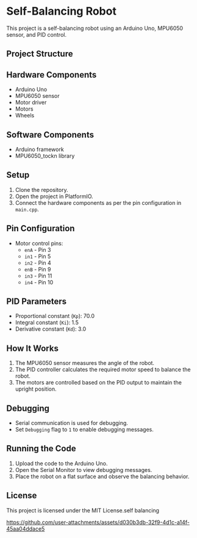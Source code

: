 # Self-Balancing Robot

This project is a self-balancing robot using an Arduino Uno, MPU6050 sensor, and PID control.

## Project Structure

## Hardware Components

- Arduino Uno
- MPU6050 sensor
- Motor driver
- Motors
- Wheels

## Software Components

- Arduino framework
- MPU6050_tockn library


## Setup

1. Clone the repository.
2. Open the project in PlatformIO.
3. Connect the hardware components as per the pin configuration in `main.cpp`.

## Pin Configuration

- Motor control pins:
  - `enA` - Pin 3
  - `in1` - Pin 5
  - `in2` - Pin 4
  - `enB` - Pin 9
  - `in3` - Pin 11
  - `in4` - Pin 10

## PID Parameters

- Proportional constant (`Kp`): 70.0
- Integral constant (`Ki`): 1.5
- Derivative constant (`Kd`): 3.0

## How It Works

1. The MPU6050 sensor measures the angle of the robot.
2. The PID controller calculates the required motor speed to balance the robot.
3. The motors are controlled based on the PID output to maintain the upright position.

## Debugging

- Serial communication is used for debugging.
- Set `Debugging` flag to `1` to enable debugging messages.

## Running the Code

1. Upload the code to the Arduino Uno.
2. Open the Serial Monitor to view debugging messages.
3. Place the robot on a flat surface and observe the balancing behavior.

## License

This project is licensed under the MIT License.self balancing


https://github.com/user-attachments/assets/d030b3db-32f9-4d1c-a14f-45aa04ddace5

